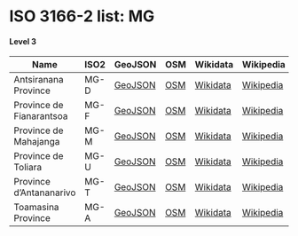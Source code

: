 # ISO 3166-2 list: MG


#### Level 3
Name | ISO2 | GeoJSON | OSM | Wikidata | Wikipedia | population 
--- | --- | --- | --- | --- | --- | --: 
Antsiranana Province | MG-D | [GeoJSON](../../geojson/q8/iso2/MG/MG-D.geojson) | [OSM](https://www.openstreetmap.org/relation/3247585) | [Wikidata](https://www.wikidata.org/wiki/Q656073) | [Wikipedia](http://en.wikipedia.org/wiki/en%3AAntsiranana%20Province) | 1,188,425
Province de Fianarantsoa | MG-F | [GeoJSON](../../geojson/q8/iso2/MG/MG-F.geojson) | [OSM](https://www.openstreetmap.org/relation/3203751) | [Wikidata](https://www.wikidata.org/wiki/Q841197) | [Wikipedia](http://en.wikipedia.org/wiki/en%3AFianarantsoa%20Province) | 
Province de Mahajanga | MG-M | [GeoJSON](../../geojson/q8/iso2/MG/MG-M.geojson) | [OSM](https://www.openstreetmap.org/relation/3203752) | [Wikidata](https://www.wikidata.org/wiki/Q669259) | [Wikipedia](http://en.wikipedia.org/wiki/en%3AMahajanga%20Province) | 
Province de Toliara | MG-U | [GeoJSON](../../geojson/q8/iso2/MG/MG-U.geojson) | [OSM](https://www.openstreetmap.org/relation/3203749) | [Wikidata](https://www.wikidata.org/wiki/Q162020) | [Wikipedia](http://en.wikipedia.org/wiki/en%3AToliara%20Province) | 2,229,550
Province d’Antananarivo | MG-T | [GeoJSON](../../geojson/q8/iso2/MG/MG-T.geojson) | [OSM](https://www.openstreetmap.org/relation/3203754) | [Wikidata](https://www.wikidata.org/wiki/Q489821) | [Wikipedia](http://en.wikipedia.org/wiki/en%3AAntananarivo%20Province) | 
Toamasina Province | MG-A | [GeoJSON](../../geojson/q8/iso2/MG/MG-A.geojson) | [OSM](https://www.openstreetmap.org/relation/3203753) | [Wikidata](https://www.wikidata.org/wiki/Q639418) | [Wikipedia](http://en.wikipedia.org/wiki/en%3AToamasina%20Province) | 2,855,600
